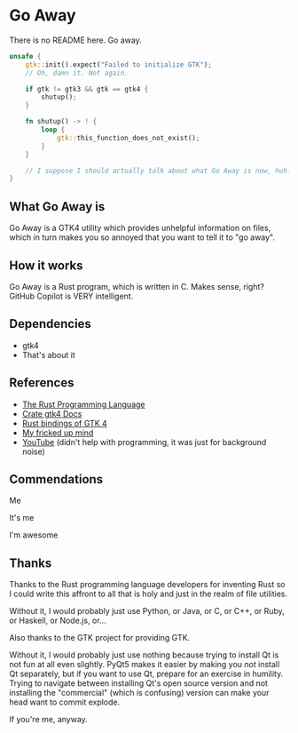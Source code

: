 # Go Away

There is no README here. Go away.

```rust
unsafe {
    gtk::init().expect("Failed to initialize GTK");
    // Oh, damn it. Not again.

    if gtk != gtk3 && gtk == gtk4 {
        shutup();
    }

    fn shutup() -> ! {
        loop {
            gtk::this_function_does_not_exist();
        }
    }

    // I suppose I should actually talk about what Go Away is now, huh.
}
```

## What Go Away is

Go Away is a GTK4 utility which provides unhelpful information on files, which
in turn makes you so annoyed that you want to tell it to "go away".

## How it works

Go Away is a Rust program, which is written in C. Makes sense, right? GitHub
Copilot is VERY intelligent.

## Dependencies

- gtk4
- That's about it

## References

- [The Rust Programming Language](https://doc.rust-lang.org/book/)
- [Crate gtk4 Docs](https://docs.rs/gtk4/latest/gtk4/)
- [Rust bindings of GTK 4](https://github.com/gtk-rs/gtk4-rs)
- [My fricked up mind](https://github.com/AeriaVelocity/goaway)
- [YouTube](https://www.youtube.com) (didn't help with programming, it was just for background noise)

## Commendations

Me

It's me

I'm awesome

## Thanks

Thanks to the Rust programming language developers for inventing Rust so I could
write this affront to all that is holy and just in the realm of file utilities.

Without it, I would probably just use Python, or Java, or C, or C++, or Ruby,
or Haskell, or Node.js, or...

Also thanks to the GTK project for providing GTK.

Without it, I would probably just use nothing because trying to install Qt is
not fun at all even slightly. PyQt5 makes it easier by making you *not* install
Qt separately, but if you want to use Qt, prepare for an exercise in humility.
Trying to navigate between installing Qt's open source version and not
installing the "commercial" (which is confusing) version can make your head
want to commit explode.

If you're me, anyway.
